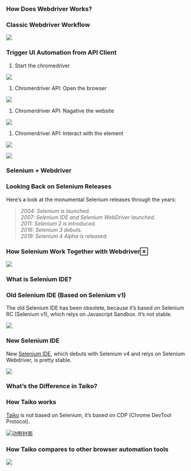 ### How Does Webdriver Works?

### Classic Webdriver Workflow

![](img/v2-1d140c754460f0471b40b3c33f40734f_b.jpg)

### Trigger UI Automation from API Client

1.  Start the chromedriver

![](img/v2-bcb77eff263f6b3d05606be0c708e2cb_b.jpg)

1.  Chromerdriver API: Open the browser

![](img/v2-db3f6c69c6850faa7dad6c65811c74e6_b.jpg)

1.  Chromerdriver API: Nagative the website

![](img/v2-82bd7958effeb8badbda231ec8a71721_b.jpg)

1.  Chromerdriver API: Interact with the element

![](img/v2-e1dbc5368c265b0b405aebed0cf23c3c_b.jpg)

![](img/v2-456d236a936ceb78eb8d342a168f416f_b.jpg)

### Selenium + Webdriver

### Looking Back on Selenium Releases

Here’s a look at the monumental Selenium releases through the years:

> _2004: Selenium is launched._  
> _2007: Selenium IDE and Selenium WebDriver launched._  
> _2011: Selenium 2 is introduced._  
> _2016: Selenium 3 debuts._  
> _2019: Selenium 4 Alpha is released._

### How Selenium Work Together with Webdriver[](https://link.zhihu.com/?target=https%3A//yinzhenzhixin.ml/2021/01/ui-automation-migrate-from-selenium-to-taiko/%23how-selenium-work-together-with-webdriver)

![](img/v2-2103b92578a20d52392ba405179acee3_b.jpg)

### What is Selenium IDE?

### Old Selenium IDE (Based on Selenium v1)

The old Selenium IDE has been obsolete, because it’s based on Selenium RC (Selenium v1), which relys on Javascript Sandbox. It’s not stable.

![](img/v2-452782926d339c3da3c53b397de2bf1e_b.jpg)

### New Selenium IDE

New [Selenium IDE](https://link.zhihu.com/?target=https%3A//www.selenium.dev/selenium-ide), which debuts with Selenium v4 and relys on Selenium Webdriver, is pretty stable.

![](img/v2-9ea631ad369f0ce9e6c36349475b526c_b.jpg)

### What’s the Difference in Taiko?

### How Taiko works

[Taiko](https://link.zhihu.com/?target=https%3A//docs.taiko.dev/) is not based on Selenium, it’s based on CDP (Chrome DevTool Protocol).

![动图封面](img/v2-1ccaaca067c89e7dee606aa8581e104f_b.jpg)

### How Taiko compares to other browser automation tools

![](img/v2-ac3c2cc273b1116bed2a1618c8560ca7_b.jpg)